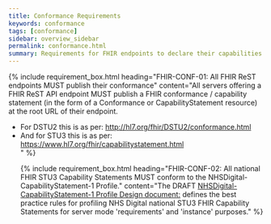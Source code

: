```yaml
---
title: Conformance Requirements
keywords: conformance
tags: [conformance]
sidebar: overview_sidebar
permalink: conformance.html
summary: Requirements for FHIR endpoints to declare their capabilities
---
```


{% include requirement_box.html
	heading="FHIR-CONF-01: All FHIR ReST endpoints MUST publish their conformance"
	content="All servers offering a FHIR ReST API endpoint MUST publish a FHIR conformance / capability statement (in the form of a Conformance or CapabilityStatement resource) at the root URL of their endpoint.
<ul><li>For DSTU2 this is as per: <a href='http://hl7.org/fhir/DSTU2/conformance.html'>http://hl7.org/fhir/DSTU2/conformance.html</a></li>
<li>And for STU3 this is as per: <a href='https://www.hl7.org/fhir/capabilitystatement.html'>https://www.hl7.org/fhir/capabilitystatement.html</a></li>"
%}


{% include requirement_box.html
	heading="FHIR-CONF-02: All national FHIR STU3 Capability Statements MUST conform to the NHSDigital-CapabilityStatement-1 Profile."
	content="The DRAFT [NHSDigital-CapabilityStatement-1 Profile Design document:](documents/NHSSTU3CapabilityStatementProfileDesign.pdf) defines the best practice rules for profiling NHS Digital national STU3 FHIR Capability Statements for server mode 'requirements' and 'instance' purposes." 
%}
